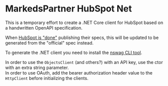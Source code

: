 # MarkedsPartner HubSpot Net

This is a temporary effort to create a .NET Core client for HubSpot
based on a handwritten OpenAPI specification.

When [HubSpot is "done"](https://github.com/lars-erik/markedspartner.hubspot.net.git)
publishing their specs, this will be updated to be generated from the
"official" spec instead.

To generate the .NET client you need to install the [nswag CLI tool](https://github.com/RicoSuter/NSwag/wiki/CommandLine).

In order to use the `ObjectsClient` (and others?) with an API key, use the ctor with an extra string parameter.  
In order to use OAuth, add the bearer authorization header value to the `HttpClient` before initializing the clients.